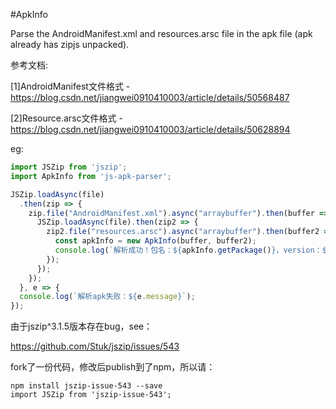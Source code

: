#ApkInfo

Parse the AndroidManifest.xml and resources.arsc file in the apk file (apk already has zipjs unpacked).

参考文档:

[1]AndroidManifest文件格式  - <https://blog.csdn.net/jiangwei0910410003/article/details/50568487>

[2]Resource.arsc文件格式 - <https://blog.csdn.net/jiangwei0910410003/article/details/50628894>


eg:
```js
import JSZip from 'jszip';
import ApkInfo from 'js-apk-parser';

JSZip.loadAsync(file)
  .then(zip => {
    zip.file("AndroidManifest.xml").async("arraybuffer").then(buffer => {
      JSZip.loadAsync(file).then(zip2 => {
        zip2.file("resources.arsc").async("arraybuffer").then(buffer2 => {
          const apkInfo = new ApkInfo(buffer, buffer2);
          console.log(`解析成功！包名：${apkInfo.getPackage()}，version：${apkInfo.getVersionName()}, label: ${apkInfo.getLabel()}`);
        });
      });
    });
  }, e => {
  console.log(`解析apk失败：${e.message}`);
});
```

由于jszip^3.1.5版本存在bug，see：

https://github.com/Stuk/jszip/issues/543

fork了一份代码，修改后publish到了npm，所以请：

```shell
npm install jszip-issue-543 --save
import JSZip from 'jszip-issue-543';
```
